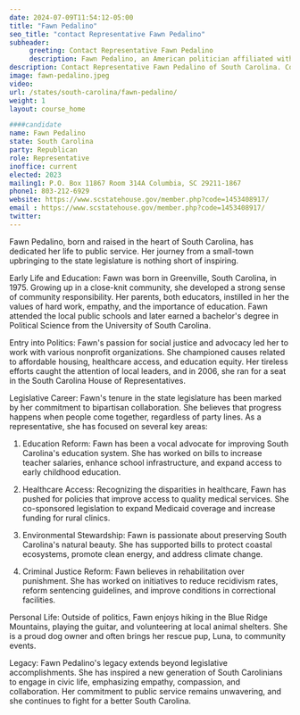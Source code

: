 ```yaml
---
date: 2024-07-09T11:54:12-05:00
title: "Fawn Pedalino"
seo_title: "contact Representative Fawn Pedalino"
subheader:
     greeting: Contact Representative Fawn Pedalino
     description: Fawn Pedalino, an American politician affiliated with the Republican Party, assumed office as a member of the South Carolina House of Representatives, representing District 64, on November 14, 2022.
description: Contact Representative Fawn Pedalino of South Carolina. Contact information for Fawn Pedalino includes email address, phone number, and mailing address.
image: fawn-pedalino.jpeg
video:
url: /states/south-carolina/fawn-pedalino/
weight: 1
layout: course_home

####candidate
name: Fawn Pedalino
state: South Carolina
party: Republican
role: Representative
inoffice: current
elected: 2023
mailing1: P.O. Box 11867 Room 314A Columbia, SC 29211-1867
phone1: 803-212-6929
website: https://www.scstatehouse.gov/member.php?code=1453408917/
email : https://www.scstatehouse.gov/member.php?code=1453408917/
twitter: 
---
```

Fawn Pedalino, born and raised in the heart of South Carolina, has dedicated her life to public service. Her journey from a small-town upbringing to the state legislature is nothing short of inspiring.

Early Life and Education:
Fawn was born in Greenville, South Carolina, in 1975. Growing up in a close-knit community, she developed a strong sense of community responsibility. Her parents, both educators, instilled in her the values of hard work, empathy, and the importance of education. Fawn attended the local public schools and later earned a bachelor's degree in Political Science from the University of South Carolina.

Entry into Politics:
Fawn's passion for social justice and advocacy led her to work with various nonprofit organizations. She championed causes related to affordable housing, healthcare access, and education equity. Her tireless efforts caught the attention of local leaders, and in 2006, she ran for a seat in the South Carolina House of Representatives.

Legislative Career:
Fawn's tenure in the state legislature has been marked by her commitment to bipartisan collaboration. She believes that progress happens when people come together, regardless of party lines. As a representative, she has focused on several key areas:

1. Education Reform: Fawn has been a vocal advocate for improving South Carolina's education system. She has worked on bills to increase teacher salaries, enhance school infrastructure, and expand access to early childhood education.

2. Healthcare Access: Recognizing the disparities in healthcare, Fawn has pushed for policies that improve access to quality medical services. She co-sponsored legislation to expand Medicaid coverage and increase funding for rural clinics.

3. Environmental Stewardship: Fawn is passionate about preserving South Carolina's natural beauty. She has supported bills to protect coastal ecosystems, promote clean energy, and address climate change.

4. Criminal Justice Reform: Fawn believes in rehabilitation over punishment. She has worked on initiatives to reduce recidivism rates, reform sentencing guidelines, and improve conditions in correctional facilities.

Personal Life:
Outside of politics, Fawn enjoys hiking in the Blue Ridge Mountains, playing the guitar, and volunteering at local animal shelters. She is a proud dog owner and often brings her rescue pup, Luna, to community events.

Legacy:
Fawn Pedalino's legacy extends beyond legislative accomplishments. She has inspired a new generation of South Carolinians to engage in civic life, emphasizing empathy, compassion, and collaboration. Her commitment to public service remains unwavering, and she continues to fight for a better South Carolina.

